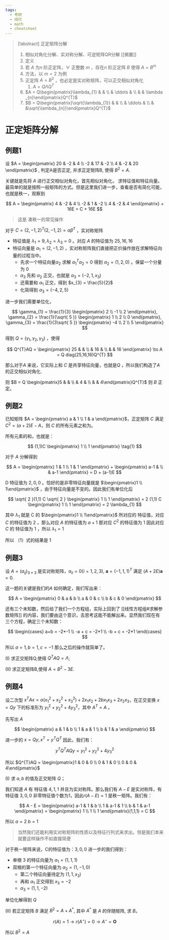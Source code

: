 ```yaml
---
tags:
  - 考研
  - 线代
  - math
  - cheatsheet
---
```

>[!abstract] 正定矩阵分解
>1. 相似对角化分解、实对称分解、可逆矩阵QR分解 [[搁置]]
>2. 定义
>	1. 若 $A$ 为$n$ 阶正定阵，$\forall$ 正整数 $m$ ，存在$n$ 阶正定阵 $B$ 使得 $A = B^{m}$ 
>3. 方法，以 $m = 2$ 为例 
>	1. 正定阵 $A = B^{2}$ ，也必定是实对称矩阵，可以正交相似对角化
>		1. $A = Q\Lambda Q^{T}$  
>	2. $A = Q\begin{pmatrix}\lambda_{1} &  &  \\  & \ddots &  \\  &  & \lambda _{n}\end{pmatrix}Q^{T}$ 
>	3. $B = Q\begin{pmatrix}\sqrt{\lambda_{1}} &  &  \\  & \ddots &  \\  &  &\sqrt{\lambda_{n}}\end{pmatrix}Q^{T}$ 

# 正定矩阵分解
## 例题1

设 $A = \begin{pmatrix} 20 & -2 & 4 \\ -2 & 17 & -2 \\ 4 & -2 & 20 \end{pmatrix}$ , 判定A是否正定, 并求正定矩阵B, 使得 $B^2 = A$.

关键就是先将 $A$ 进行正交相似对角化，首先相似对角化， 求特征值和特征向量。最简单的就是按照一般矩阵的方式。但是这里我们进一步，查看是否有简化可能，也就是秩一，观察到

$$
A = \begin{pmatrix}
4 & -2 & 4 \\
-2 & 1 & -2 \\
4 & -2 & 4
\end{pmatrix} + 16E = C + 16E
$$
> 这是 凑秩一的常见操作

对于 $C = (2,-1,2)^{T}(2,-1,2) = \alpha\beta ^{T}$ ，实对称矩阵
- 特征值是 $\lambda_{1} = 9,\lambda_{2}=\lambda_{3}=0$ 。对应 $A$ 的特征值为 $25,16,16$  
- 特征向量是 $\alpha_{1} = (2,-1,2)$ ，实对称矩阵我们直接把正价操作放在求解特征向量的过程当中。
	- 先求一个特征向量$\alpha_{2}$ 求解 $\alpha_{1}^{T} \alpha_{2} = 0$   得到 $\alpha_{2} = (1,2,0)$ 。保留一个分量为 $0$ 
	- $\alpha_{3}$ 先和 $\alpha_{2}$ 正交，也就是 $\alpha_{3}= (-2,1,x_{3})$  
	- 还需要和 $\alpha_{1}$ 正交，得到 $x_{3} = \frac{5}{2}$ 
	- 化简得到 $\alpha_{3} = (-4,2,5)$ 

进一步我们需要单位化，

$$
\gamma_{1} = \frac{1}{3} \begin{pmatrix}
2 \\
-1 \\
2
\end{pmatrix}, \gamma_{2} = \frac{1}{\sqrt{ 5 }} \begin{pmatrix}
1 \\
2 \\
0
\end{pmatrix}, \gamma_{3} = \frac{1}{3\sqrt{ 5 }} \begin{pmatrix}
-4 \\
2 \\
5
\end{pmatrix}
$$

得到 $Q = (\gamma_{1},\gamma_{2},\gamma_{3})$ ，使得

$$
Q^{T}AQ = \begin{pmatrix}
25 &  &  \\
 & 16 &  \\
 &  & 16
\end{pmatrix} \to A = Q diag(25,16,16)Q^{T}
$$

那么对于$A$ 来说，它实际上和 $C$ 是共享特征向量，也就是$Q$ ，所以我们构造了$A$ 的正交相似对角化.

则 $B = Q \begin{pmatrix}5 &  &  \\  & 4 &   \\  &  & 4\end{pmatrix}Q^{T}$  则 $B$ 正定。 



## 例题2

已知矩阵 $A = \begin{pmatrix} a & 1 \\ 1 & a \end{pmatrix}$，正定矩阵 $C$ 满足 $C^2 = (a+2)E - A$，则 $C$ 的所有元素之和为。

所有元素的和，也就是：

$$
(1,1)C \begin{pmatrix}
1 \\
1
\end{pmatrix} \tag{1}
$$

对于 $A$ 分解得到 

$$
A = \begin{pmatrix}
1 &  1 \\
1 & 1
\end{pmatrix} + \begin{pmatrix}
a-1 &  \\
 & a-1
\end{pmatrix} = D + (a-1)E
$$

D 特征值为 $2,0,0$ 。恰好的是非零特征向量就是 $\begin{pmatrix}1 \\ 1\end{pmatrix}$  ，由于特征向量是不变的。因此我们有单位化后

$$
\sqrt{ 2 }(1,1) C \sqrt{ 2 } \begin{pmatrix}
1 \\
1
\end{pmatrix} = 2 (1,1) C \begin{pmatrix}
1 \\
1
\end{pmatrix} = 2 \lambda_{1}
$$

其中 $\lambda_{1}$ 就是 C 的 $\begin{pmatrix}1 \\ 1\end{pmatrix}$   所对应的 特征值，对应$C$ 的特征值为 2 ，那么对应 $A$ 的特征值为 $a+1$ 那对应 $C^{2}$     的特征值为 $1$ 因此对应 $C$ 的 特征值为 1 ，所以 $\lambda_{1} = 1$    

所以 （1）式的结果是 $1$ 

## 例题3

设 $A=(a_{ij})_{3 \times 3}$ 是实对称矩阵，$a_{ii} = 0(i=1,2,3)$, $\mathbf{a}=(-1,1,1)^T$ 满足 $(A+2E)\mathbf{a}=0$.

这一题的关键是我们的$A$ 如何确定，我们写出来：

$$
A = \begin{pmatrix}
0 & a & b \\
a & 0 & c \\
b & c & 0
\end{pmatrix}
$$

还有三个未知数，然后给了我们一个方程组，实际上回到了 [[线性方程组#求解参数矩阵]] 的内容，我们要由这个意识，去思考这能不能解出来。显然我们现在有三个方程，确定三个未知数：

$$
\begin{cases}
a+b  = -2*-1 \\
-a + c = -2*1 \\
-b + c = -2*1
\end{cases}
$$

所以 $a = 1,b=1,c= -1$ 那么之后的操作就简单了。

(I) 求正交矩阵Q,使得 $Q^TAQ = \Lambda$;

(II) 求正定矩阵B,使得 $A = B^2 - 3E$.

## 例题4

设二次型 $x^T Ax = \alpha(x_1^2 + x_2^2 + x_3^2) + 2x_1x_2 + 2bx_1x_3 + 2x_2x_3$，在正交变换 $x = Qy$ 下的标准形为 $y_1^2 + y_2^2 + 4y_3^2$，其中 $A^T = A$ 。

先写出 $A$ 

$$
\begin{pmatrix}
a & 1 & b \\
1 & a & 1 \\
b & 1 & a
\end{pmatrix}
$$

进一步的 $x = Qy,x^{T} = y^{T}Q^{T}$  因此，我们有：

$$
y^{T}Q^{T}AQy = y_{1}^{2}+y_{2}^{2} + 4y_{3}^{2}
$$

所以 $Q^{T}AQ = \begin{pmatrix}1 & 0 & 0 \\ 0 & 1 & 0 \\ 0 & 0 & 4\end{pmatrix}$  

(I) 求 $a,b$ 的值及正交矩阵 $Q$；

我们知道 $A$ 有 特征值 $4,1,1$  并且为实对称阵。那么我们有 $A-E$ 是实对称阵，有特征值 $3,0,0$   非零特征值个数为1，因此$r(A - E) = 1$ 是秩一矩阵。我们有：

$$
A - E = \begin{pmatrix}
a-1 & 1 & b \\
1 & a-1 & 1 \\
b & 1 & a-1
\end{pmatrix} = \begin{pmatrix}
1 \\
1 \\
1
\end{pmatrix}(1,1,1) = C
$$

所以 $a = 2$ $b = 1$  

> 当然我们还能利用实对称矩阵的性质以及特征行列式来求出。但是我们本来就要这样操作不如直接简便

对于秩一矩阵来说，C的特征值为：$3,0,0$ 进一步的我们得到：

- 单根 3 的特征向量为 $\alpha_{1} = (1,1,1)$ 
- 双根的第一个特征向量为 $\alpha_{2} = (1,-1,0)$ 
	- 第二个特征向量待定为 $(1,1,x_{3})$  
	- 再和 $\alpha_{1}$ 正交得到 $x_{3} = -2$   
	- $\alpha_{3} = (1,1,-2)$ 

单位化解得到 $Q$ 

(II) 若正定矩阵 $B$ 满足 $B^2 = A + A^*$, 其中 $A^*$ 是 $A$ 的伴随矩阵, 求 $B$。

$$r(A) = 1 \to r(A^{\star}) = 0 \to A^{\star} = \mathbf{O}$$

所以 $B^{2} = A$ 